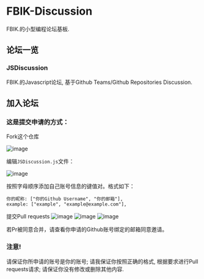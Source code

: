 # FBIK-Discussion
FBIK.的小型编程论坛基板.

## 论坛一览

### JSDiscussion

FBIK.的Javascript论坛, 基于Github Teams/Github Repositories Discussion.

## 加入论坛

### 这是提交申请的方式：

Fork这个仓库

![image](https://user-images.githubusercontent.com/100745037/158623641-117c510f-20d9-4397-9577-19dd5612e1ee.png)

编辑`JSDiscussion.js`文件：

![image](https://user-images.githubusercontent.com/100745037/158623900-3b901ca3-7167-4c17-8f8f-c15225f9584c.png)

按照字母顺序添加自己账号信息的键值对。格式如下：
~~~ JS
你的昵称: ["你的Github Username", "你的邮箱"],
example: ["example", "example@example.com"],
~~~
提交Pull requests
![image](https://user-images.githubusercontent.com/100745037/158625226-b9c291a3-a3d1-4504-abc4-00cc31d9f4b0.png)
![image](https://user-images.githubusercontent.com/100745037/158625788-2152cd76-d52d-49de-a2a2-d545a5720ee8.png)
![image](https://user-images.githubusercontent.com/100745037/158626004-bbb4165c-d9c7-45a4-90f6-cec30ff10d73.png)

若Pr被同意合并，请查看你申请的Github账号绑定的邮箱同意邀请。

### 注意!
请保证你所申请的账号是你的账号;
请我保证你按照正确的格式, 根据要求进行Pull requests请求;
请保证你没有修改或删除其他内容.

